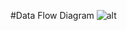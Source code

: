 #Data Flow Diagram
![alt](https://cloud.githubusercontent.com/assets/16803483/13116556/007238d6-d562-11e5-9b51-589dcf43db85.jpg)
